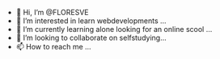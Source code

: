 - 👋 Hi, I’m @FLORESVE
- 👀 I’m interested in learn webdevelopments ...
- 🌱 I’m currently learning alone looking for an online scool ...
- 💞️ I’m looking to collaborate on selfstudying...
- 📫 How to reach me ...

<!---
FLORESVE/FLORESVE is a ✨ special ✨ repository because its `README.md` (this file) appears on your GitHub profile.
You can click the Preview link to take a look at your changes.
--->
